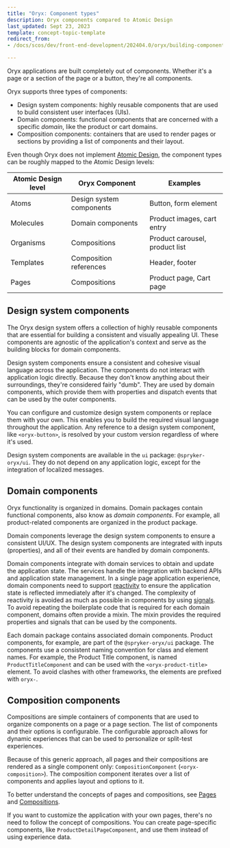 ```yaml
---
title: "Oryx: Component types"
description: Oryx components compared to Atomic Design
last_updated: Sept 23, 2023
template: concept-topic-template
redirect_from:
- /docs/scos/dev/front-end-development/202404.0/oryx/building-components/oryx-component-types.html

---
```


Oryx applications are built completely out of components. Whether it's a page or a section of the page or a button, they're all components.

Oryx supports three types of components:

- Design system components: highly reusable components that are used to build consistent user interfaces (UIs).
- Domain components: functional components that are concerned with a specific *domain*, like the product or cart domains.
- Composition components: containers that are used to render pages or sections by providing a list of components and their layout.

Even though Oryx does not implement [Atomic Design](https://bradfrost.com/blog/post/atomic-web-design/), the component types can be roughly mapped to the Atomic Design levels:

| Atomic Design level | Oryx Component           | Examples                       |
| ------------------- | ------------------------ | ------------------------------ |
| Atoms               | Design system components | Button, form element           |
| Molecules           | Domain components        | Product images, cart entry     |
| Organisms           | Compositions             | Product carousel, product list |
| Templates           | Composition references   | Header, footer                 |
| Pages               | Compositions             | Product page, Cart page        |

## Design system components

The Oryx design system offers a collection of highly reusable components that are essential for building a consistent and visually appealing UI. These components are agnostic of the application's context and serve as the building blocks for domain components.

Design system components ensure a consistent and cohesive visual language across the application. The components do not interact with application logic directly. Because they don't know anything about their surroundings, they're considered fairly "dumb". They are used by domain components, which provide them with properties and dispatch events that can be used by the outer components.

You can configure and customize design system components or replace them with your own. This enables you to build the required visual language throughout the application. Any reference to a design system component, like `<oryx-button>`, is resolved by your custom version regardless of where it's used.

Design system components are available in the `ui` package: `@spryker-oryx/ui`. They do not depend on any application logic, except for the integration of localized messages.

## Domain components

Oryx functionality is organized in domains. Domain packages contain functional components, also know as *domain components*. For example, all product-related components are organized in the product package.

Domain components leverage the design system components to ensure a consistent UI/UX. The design system components are integrated with inputs (properties), and all of their events are handled by domain components.

Domain components integrate with domain services to obtain and update the application state. The services handle the integration with backend APIs and application state management. In a single page application experience, domain components need to support [reactivity](/docs/dg/dev/frontend-development/{{page.version}}/oryx/architecture/reactivity/reactivity.html) to ensure the application state is reflected immediately after it's changed. The complexity of reactivity is avoided as much as possible in components by using [signals](/docs/dg/dev/frontend-development/{{page.version}}/oryx/architecture/reactivity/signals.html). To avoid repeating the boilerplate code that is required for each domain component, domains often provide a mixin. The mixin provides the required properties and signals that can be used by the components.

Each domain package contains associated domain components. Product components, for example, are part of the `@spryker-oryx/ui` package. The components use a consistent naming convention for class and element names. For example, the Product Title component, is named `ProductTitleComponent` and can be used with the `<oryx-product-title>` element. To avoid clashes with other frameworks, the elements are prefixed with `oryx-`.

## Composition components

Compositions are simple containers of components that are used to organize components on a page or a page section. The list of components and their options is configurable. The configurable approach allows for dynamic experiences that can be used to personalize or split-test experiences.

Because of this generic approach, all pages and their compositions are rendered as a single component only: `CompositionComponent` (`<oryx-composition>`). The composition component iterates over a list of components and applies layout and options to it.

To better understand the concepts of pages and compositions, see [Pages](/docs/dg/dev/frontend-development/{{page.version}}/oryx/building-pages/oryx-pages.html) and [Compositions](/docs/dg/dev/frontend-development/{{page.version}}/oryx/building-pages/oryx-compositions.html).

If you want to customize the application with your own pages, there's no need to follow the concept of compositions. You can create page-specific components, like `ProductDetailPageComponent`, and use them instead of using experience data.

